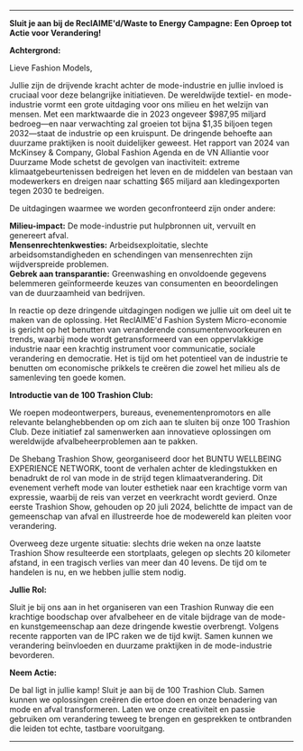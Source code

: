 ---

**Sluit je aan bij de ReclAIME'd/Waste to Energy Campagne: Een Oproep tot Actie voor Verandering!**

**Achtergrond:**

Lieve Fashion Models,

Jullie zijn de drijvende kracht achter de mode-industrie en jullie invloed is cruciaal voor deze belangrijke initiatieven. De wereldwijde textiel- en mode-industrie vormt een grote uitdaging voor ons milieu en het welzijn van mensen. Met een marktwaarde die in 2023 ongeveer $987,95 miljard bedroeg—en naar verwachting zal groeien tot bijna $1,35 biljoen tegen 2032—staat de industrie op een kruispunt. De dringende behoefte aan duurzame praktijken is nooit duidelijker geweest. Het rapport van 2024 van McKinsey & Company, Global Fashion Agenda en de VN Alliantie voor Duurzame Mode schetst de gevolgen van inactiviteit: extreme klimaatgebeurtenissen bedreigen het leven en de middelen van bestaan van modewerkers en dreigen naar schatting $65 miljard aan kledingexporten tegen 2030 te bedreigen.

De uitdagingen waarmee we worden geconfronteerd zijn onder andere:

**Milieu-impact:** De mode-industrie put hulpbronnen uit, vervuilt en genereert afval.  
**Mensenrechtenkwesties:** Arbeidsexploitatie, slechte arbeidsomstandigheden en schendingen van mensenrechten zijn wijdverspreide problemen.  
**Gebrek aan transparantie:** Greenwashing en onvoldoende gegevens belemmeren geïnformeerde keuzes van consumenten en beoordelingen van de duurzaamheid van bedrijven.  

In reactie op deze dringende uitdagingen nodigen we jullie uit om deel uit te maken van de oplossing. Het ReclAIME'd Fashion System Micro-economie is gericht op het benutten van veranderende consumentenvoorkeuren en trends, waarbij mode wordt getransformeerd van een oppervlakkige industrie naar een krachtig instrument voor communicatie, sociale verandering en democratie. Het is tijd om het potentieel van de industrie te benutten om economische prikkels te creëren die zowel het milieu als de samenleving ten goede komen.

**Introductie van de 100 Trashion Club:**

We roepen modeontwerpers, bureaus, evenementenpromotors en alle relevante belanghebbenden op om zich aan te sluiten bij onze 100 Trashion Club. Deze initiatief zal samenwerken aan innovatieve oplossingen om wereldwijde afvalbeheerproblemen aan te pakken.

De Shebang Trashion Show, georganiseerd door het BUNTU WELLBEING EXPERIENCE NETWORK, toont de verhalen achter de kledingstukken en benadrukt de rol van mode in de strijd tegen klimaatverandering. Dit evenement verheft mode van louter esthetiek naar een krachtige vorm van expressie, waarbij de reis van verzet en veerkracht wordt gevierd. Onze eerste Trashion Show, gehouden op 20 juli 2024, belichtte de impact van de gemeenschap van afval en illustreerde hoe de modewereld kan pleiten voor verandering.

Overweeg deze urgente situatie: slechts drie weken na onze laatste Trashion Show resulteerde een stortplaats, gelegen op slechts 20 kilometer afstand, in een tragisch verlies van meer dan 40 levens. De tijd om te handelen is nu, en we hebben jullie stem nodig.

**Jullie Rol:**

Sluit je bij ons aan in het organiseren van een Trashion Runway die een krachtige boodschap over afvalbeheer en de vitale bijdrage van de mode- en kunstgemeenschap aan deze dringende kwestie overbrengt. Volgens recente rapporten van de IPC raken we de tijd kwijt. Samen kunnen we verandering beïnvloeden en duurzame praktijken in de mode-industrie bevorderen.

**Neem Actie:**

De bal ligt in jullie kamp! Sluit je aan bij de 100 Trashion Club. Samen kunnen we oplossingen creëren die ertoe doen en onze benadering van mode en afval transformeren. Laten we onze creativiteit en passie gebruiken om verandering teweeg te brengen en gesprekken te ontbranden die leiden tot echte, tastbare vooruitgang.

---